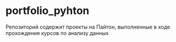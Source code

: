 # portfolio_pyhton
Репозиторий содержит проекты на Пайтон, выполненные в ходе прохождения курсов по анализу данных
